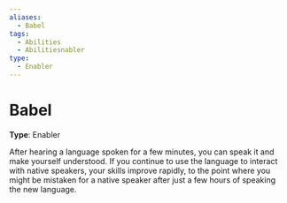 ```yaml
---
aliases:
  - Babel
tags:
  - Abilities
  - Abilitiesnabler
type:
  - Enabler
---
```


# Babel

**Type**: Enabler

After hearing a language spoken for a few minutes, you can speak it and make yourself understood. If you continue to use the language to interact with native speakers, your skills improve rapidly, to the point where you might be mistaken for a native speaker after just a few hours of speaking the new language.
